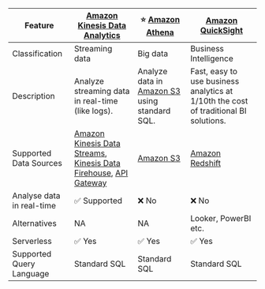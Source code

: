 
| Feature                   | [Amazon Kinesis Data Analytics](AmazonKinesisDataAnalytics.md)                                                                                                                                                                                                                                 | :star: [Amazon Athena](AmazonAthena.md)                                     | [Amazon QuickSight](AmazonQuickSight.md)                                             |
|---------------------------|------------------------------------------------------------------------------------------------------------------------------------------------------------------------------------------------------------------------------------------------------------------------------------------------|-----------------------------------------------------------------------------|--------------------------------------------------------------------------------------|
| Classification            | Streaming data                                                                                                                                                                                                                                                                                 | Big data                                                                    | Business Intelligence                                                                |
| Description               | Analyze streaming data in real-time (like logs).                                                                                                                                                                                                                                               | Analyze data in [Amazon S3](../StorageDBs/DataLakes/S3DataLake.md) using standard SQL. | Fast, easy to use business analytics at 1/10th the cost of traditional BI solutions. |
| Supported Data Sources    | [Amazon Kinesis Data Streams](../../5_MessageBrokerServices/AmazonKinesisDataStreams.md), [Kinesis Data Firehouse](../ETLServices/StreamProcessing/AmazonKinesis/AmazonKinesisDataFirehouse.md), [API Gateway](../../1_NetworkingAndContentDelivery/2_ApplicationNetworking/ElasticLoadBalancer/Readme.md) | [Amazon S3](../../7_StorageServices/3_ObjectStorageS3/Readme.md)            | [Amazon Redshift](../StorageDBs/DataWarehouse/AmazonRedshift.md)        |
| Analyse data in real-time | :white_check_mark: Supported                                                                                                                                                                                                                                                                   | :x: No                                                                      | :x: No                                                                               |
| Alternatives              | NA                                                                                                                                                                                                                                                                                             | NA                                                                          | Looker, PowerBI etc.                                                                 |
| Serverless                | :white_check_mark: Yes                                                                                                                                                                                                                                                                         | :white_check_mark: Yes                                                      | :white_check_mark: Yes                                                               |
| Supported Query Language  | Standard SQL                                                                                                                                                                                                                                                                                   | Standard SQL                                                                | Standard SQL                                                                         |
